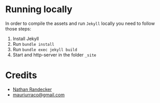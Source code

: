 # Running locally

In order to compile the assets and run `Jekyll` locally you need to follow those steps:

1. Install Jekyll
2. Run `bundle install`
3. Run `bundle exec jekyll build`
4. Start and http-server in the folder `_site`

# Credits

- [Nathan Randecker](https://github.com/nrandecker)
- <mauriurraco@gmail.com>
